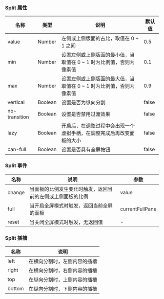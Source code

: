 ### Split 属性

| 名称          | 类型    | 说明                                                                 | 默认值 |
| ------------- | ------- | -------------------------------------------------------------------- | ------ |
| value         | Number  | 左侧或上侧版面的占比，取值在 0 ~ 1 之间                              | 0.5    |
| min           | Number  | 设置左侧或上侧版面的最小值，当取值在 0 ~ 1 时为比例值，否则为像素值  | 0.1    |
| max           | Number  | 设置左侧或上侧版面的最大值，当取值在 0 ~ 1 时为比例值，否则为像素值  | 0.9    |
| vertical      | Boolean | 设置是否为纵向分割                                                   | false  |
| no-transition | Boolean | 设置是否禁用过渡效果                                                 | false  |
| lazy          | Boolean | 开启后，在调整过程中会出现一个虚拟手柄，在调整完成后再改变面板的大小 | false  |
| can-full      | Boolean | 设置是否具有全屏按钮                                                 | false  |

### Split 事件

| 名称      | 说明                                                       | 参数            |
| --------- | ---------------------------------------------------------- | --------------- |
| change | 当面板的比例发生变化时触发，返回当前的左侧或上侧面板的比例 | value           |
| full   | 当开启全屏模式时触发，返回当前全屏的面板                   | currentFullPane |
| reset  | 当关闭全屏模式时触发，无返回值                             | -               |

### Split 插槽

| 名称   | 说明                         |
| ------ | ---------------------------- |
| left   | 在横向分割时，左侧内容的插槽 |
| right  | 在横向分割时，右侧内容的插槽 |
| top    | 在纵向分割时，上侧内容的插槽 |
| bottom | 在纵向分割时，下侧内容的插槽 |
